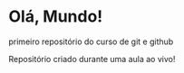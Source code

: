 # Olá, Mundo!
 primeiro repositório do curso de git e github
 
Repositório criado durante uma aula ao vivo!